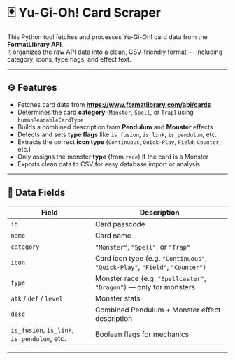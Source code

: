 # 🃏 Yu-Gi-Oh! Card Scraper

This Python tool fetches and processes Yu-Gi-Oh! card data from the **FormatLibrary API**.  
It organizes the raw API data into a clean, CSV-friendly format — including category, icons, type flags, and effect text.

---

## ⚙️ Features

- Fetches card data from **https://www.formatlibrary.com/api/cards**
- Determines the card **category** (`Monster`, `Spell`, or `Trap`) using `humanReadableCardType`
- Builds a combined description from **Pendulum** and **Monster** effects
- Detects and sets **type flags** like `is_fusion`, `is_link`, `is_pendulum`, etc.
- Extracts the correct **icon type** (`Continuous`, `Quick-Play`, `Field`, `Counter`, etc.)
- Only assigns the monster **type** (from `race`) if the card is a Monster
- Exports clean data to CSV for easy database import or analysis

---

## 🧩 Data Fields

| Field | Description |
|--------|-------------|
| `id` | Card passcode |
| `name` | Card name |
| `category` | `"Monster"`, `"Spell"`, or `"Trap"` |
| `icon` | Card icon type (e.g. `"Continuous"`, `"Quick-Play"`, `"Field"`, `"Counter"`) |
| `type` | Monster race (e.g. `"Spellcaster"`, `"Dragon"`) — only for monsters |
| `atk` / `def` / `level` | Monster stats |
| `desc` | Combined Pendulum + Monster effect description |
| `is_fusion`, `is_link`, `is_pendulum`, etc. | Boolean flags for mechanics |

---